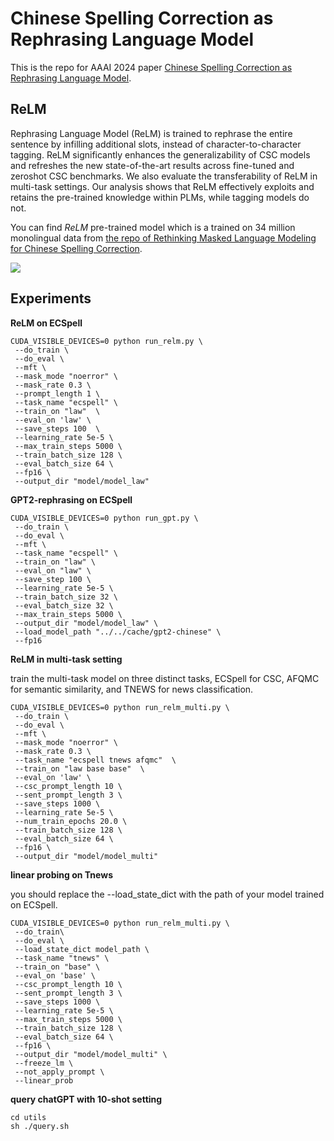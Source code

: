 

# Chinese Spelling Correction as Rephrasing Language Model

This is the repo for AAAI 2024 paper [Chinese Spelling Correction as Rephrasing Language Model](https://arxiv.org/abs/2308.08796).



## ReLM

Rephrasing Language Model (ReLM) is trained to rephrase the entire sentence by infilling additional slots, instead of character-to-character tagging. 
ReLM significantly enhances the generalizability of CSC models and refreshes the new state-of-the-art results across fine-tuned and zeroshot CSC benchmarks.  We also evaluate the transferability of ReLM in multi-task settings. Our analysis shows that ReLM effectively exploits and retains the pre-trained knowledge within PLMs, while tagging models do not.

You can find *ReLM* pre-trained model which is a  trained on 34 million monolingual data from [the repo of Rethinking Masked Language Modeling for Chinese Spelling Correction](https://github.com/gingasan/lemon).

![](data/relm.png)

## Experiments

**ReLM on ECSpell** 

```
CUDA_VISIBLE_DEVICES=0 python run_relm.py \
 --do_train \
 --do_eval \
 --mft \
 --mask_mode "noerror" \
 --mask_rate 0.3 \
 --prompt_length 1 \
 --task_name "ecspell" \
 --train_on "law"  \
 --eval_on 'law' \
 --save_steps 100  \
 --learning_rate 5e-5 \
 --max_train_steps 5000 \
 --train_batch_size 128 \
 --eval_batch_size 64 \
 --fp16 \
 --output_dir "model/model_law" 
```

**GPT2-rephrasing on ECSpell**

```
CUDA_VISIBLE_DEVICES=0 python run_gpt.py \
 --do_train \
 --do_eval \
 --mft \
 --task_name "ecspell" \
 --train_on "law" \
 --eval_on "law" \
 --save_step 100 \
 --learning_rate 5e-5 \
 --train_batch_size 32 \
 --eval_batch_size 32 \
 --max_train_steps 5000 \
 --output_dir "model/model_law" \
 --load_model_path "../../cache/gpt2-chinese" \
 --fp16 
```

**ReLM in multi-task setting**

train the multi-task model on three distinct tasks, ECSpell for CSC, AFQMC for semantic similarity, and TNEWS for news classification.

```
CUDA_VISIBLE_DEVICES=0 python run_relm_multi.py \
 --do_train \
 --do_eval \
 --mft \
 --mask_mode "noerror" \
 --mask_rate 0.3 \
 --task_name "ecspell tnews afqmc"  \
 --train_on "law base base"  \
 --eval_on 'law' \
 --csc_prompt_length 10 \
 --sent_prompt_length 3 \
 --save_steps 1000 \
 --learning_rate 5e-5 \
 --num_train_epochs 20.0 \
 --train_batch_size 128 \
 --eval_batch_size 64 \
 --fp16 \
 --output_dir "model/model_multi"                               
```

**linear probing on Tnews**

you should replace the --load_state_dict with the path of your model trained on ECSpell.

```
CUDA_VISIBLE_DEVICES=0 python run_relm_multi.py \
 --do_train\
 --do_eval \
 --load_state_dict model_path \
 --task_name "tnews" \
 --train_on "base" \
 --eval_on 'base' \
 --csc_prompt_length 10 \
 --sent_prompt_length 3 \
 --save_steps 1000 \
 --learning_rate 5e-5 \ 
 --max_train_steps 5000 \
 --train_batch_size 128 \
 --eval_batch_size 64 \
 --fp16 \
 --output_dir "model/model_multi" \
 --freeze_lm \
 --not_apply_prompt \
 --linear_prob
```




**query chatGPT with 10-shot setting**

```
cd utils
sh ./query.sh
```
